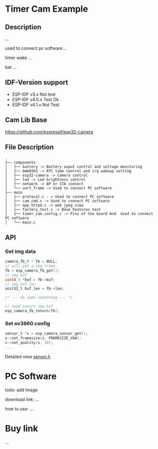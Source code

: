 # Timer Cam Example

## Description
... 

used to connect pc software... 

timer wake ...

bat ...


## IDF-Version support
- ESP-IDF v3.x    Not test
- ESP-IDF v4.0.x  Test Ok
- ESP-IDF v4.1.x  Not Test

## Cam Lib Base
https://github.com/espressif/esp32-camera

## File Description
```
.
├── components
│   ├── battery -> Battery ouput control and voltage monitoring 
│   ├── bmm8563 -> RTC time control and irq wakeup setting
│   ├── esp32-camera -> Camera control
│   ├── led -> Led brightness control
│   ├── network -> AP or STA connect 
│   └── uart_frame -> Used to connect PC software
├── main
│   ├── protocal.c - > Used to connect PC software
│   ├── cam_cmd.c -> Used to connect PC software
│   ├── app_httpd.c -> web jpeg view
│   ├── factory_test.c -> Base Features test
│   ├── timer_cam_config.c -> Pins of the board And  Used to connect PC software
│   └── main.c
```
## API

### Get img data

```c
camera_fb_t * fb = NULL;
// will get a img frame
fb = esp_camera_fb_get();
// img buf
uint8_t *buf = fb->buf;
// img buf len
unit32_t buf_len = fb->len;

/* --- do some something --- */

// need return img buf
esp_camera_fb_return(fb);
```

### Set ov3660 config

```c
sensor_t *s = esp_camera_sensor_get();
s->set_framesize(s, FRAMESIZE_VGA);
s->set_quality(s, 10);
...
```

Detailed view [sensor.h](components/esp32-camera/driver/include/sensor.h)

# PC Software
todo: add image

download link: ...

how to use: ...

# Buy link
...

